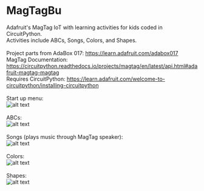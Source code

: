 # MagTagBu
Adafruit's MagTag IoT with learning activities for kids coded in CircuitPython.
<br/>Activities include ABCs, Songs, Colors, and Shapes.
<br/>
<br/>Project parts from AdaBox 017: https://learn.adafruit.com/adabox017
<br/>MagTag Documentation: https://circuitpython.readthedocs.io/projects/magtag/en/latest/api.html#adafruit-magtag-magtag
<br/>Requires CircuitPython: https://learn.adafruit.com/welcome-to-circuitpython/installing-circuitpython
<br/><br/>
Start up menu:<br/>
![alt text](https://github.com/esjmorales/MagTagBu/blob/main/images_readme/001.jpg?raw=true)
<br/><br/>
ABCs:<br/>
![alt text](https://github.com/esjmorales/MagTagBu/blob/main/images_readme/002.jpg?raw=true)
<br/><br/>
Songs (plays music through MagTag speaker):<br/>
![alt text](https://github.com/esjmorales/MagTagBu/blob/main/images_readme/003.jpg?raw=true)
<br/><br/>
Colors:<br/>
![alt text](https://github.com/esjmorales/MagTagBu/blob/main/images_readme/004.jpg?raw=true)
<br/><br/>
Shapes:<br/>
![alt text](https://github.com/esjmorales/MagTagBu/blob/main/images_readme/005.jpg?raw=true)
